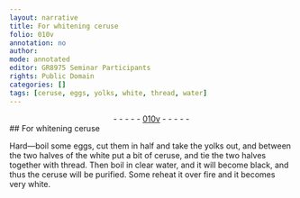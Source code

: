 ```yaml
---
layout: narrative
title: For whitening ceruse
folio: 010v
annotation: no
author:
mode: annotated
editor: GR8975 Seminar Participants
rights: Public Domain
categories: []
tags: [ceruse, eggs, yolks, white, thread, water]
---
```


 <div class="folio" align="center">- - - - - <a href="http://gallica.bnf.fr/ark:/12148/btv1b10500001g/f26.image" target="_blank">010v</a> - - - - - </div> 
## For whitening <span class="material">ceruse</span>

 
  Hard—boil some <span class="material">eggs</span>, cut them in half and take the <span class="material">yolks</span> out, and between the two halves of the <span class="material">white</span> put a bit of <span class="material">ceruse</span>, and tie the two halves together with <span class="tool"><span class="material">thread</span></span>. Then boil in <span class="material_format">clear <span class="material">water</span></span>, and it will become black, and thus the <span class="material">ceruse</span> will be purified. Some reheat it over <span class="tool">fire</span> and it becomes very white. 
 